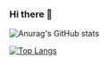 ### Hi there 👋

![Anurag's GitHub stats](https://github-readme-stats.vercel.app/api?username=ip681&show_icons=true&theme=transparent)

[![Top Langs](https://github-readme-stats.vercel.app/api/top-langs/?username=ip681&hide_progress=false&card_width=700px)](https://github.com/anuraghazra/github-readme-stats)



<!--
**ip681/ip681** is a ✨ _special_ ✨ repository because its `README.md` (this file) appears on your GitHub profile.

Here are some ideas to get you started:

- 🔭 I’m currently working on ...
- 🌱 I’m currently learning ...
- 👯 I’m looking to collaborate on ...
- 🤔 I’m looking for help with ...
- 💬 Ask me about ...
- 📫 How to reach me: ...
- 😄 Pronouns: ...
- ⚡ Fun fact: ...
-->
